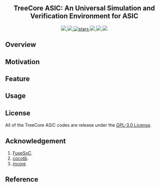<p align="center">
    <h2 align="center">TreeCore ASIC: An Universal Simulation and Verification Environment for ASIC</h2>
</p>
<p align="center">
    <a href="https://github.com/microdynamics-cpu/tree-core-asic/actions">
      <img src="https://img.shields.io/github/actions/workflow/status/microdynamics-cpu/tree-core-asic/unit-test.yml?branch=main&logo=github&style=flat-square">
    </a>
    <a href="./LICENSE">
      <img src="https://img.shields.io/github/license/microdynamics-cpu/tree-core-asic?color=brightgreen&logo=github&style=flat-square">
    </a>
    <a href="https://github.com/microdynamics-cpu/tree-core-asic">
      <img alt="stars" src="https://img.shields.io/github/stars/microdynamics-cpu/tree-core-asic?color=blue&style=flat-square" />
    </a>
    <a href="https://github.com/microdynamics-cpu/tree-core-asic">
      <img src="https://img.shields.io/badge/total%20lines-0k-red?style=flat-square">
    </a>
    <a href="https://github.com/steveicarus/iverilog">
      <img src="https://img.shields.io/badge/toolchain-iverilog-red?style=flat-square">
  </a>
    <a href="./CONTRIBUTING.md">
      <img src="https://img.shields.io/badge/contribution-welcome-brightgreen?style=flat-square">
    </a>
</p>

## Overview
## Motivation
## Feature
## Usage



## License
All of the TreeCore ASIC codes are release under the [GPL-3.0 License](LICENSE).

## Acknowledgement
1. [FuseSoC](https://fusesoc.readthedocs.io/en/stable/user/introduction.html).
2. [cocotb](https://docs.cocotb.org/en/stable/).
3. [incore](https://fabrics.readthedocs.io/en/latest/overview.html).
## Reference
